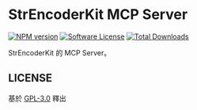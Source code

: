 # StrEncoderKit MCP Server

[![NPM version][ico-version]][link-npm]
[![Software License][ico-license]](LICENSE)
[![Total Downloads][ico-downloads]][link-downloads]

StrEncoderKit 的 MCP Server。

## LICENSE

基於 [GPL-3.0](LICENSE) 釋出

[ico-version]: https://img.shields.io/npm/v/strencoderkit-mcp?style=flat-square
[ico-license]: https://img.shields.io/badge/license-GPL--3.0-brightgreen?style=flat-square
[ico-downloads]: https://img.shields.io/npm/dt/strencoderkit-mcp?style=flat-square

[link-npm]: https://www.npmjs.com/package/strencoderkit-mcp
[link-downloads]: https://www.npmjs.com/package/strencoderkit-mcp
